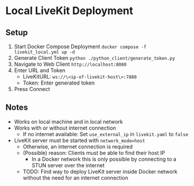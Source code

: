 # Local LiveKit Deployment

## Setup
1. Start Docker Compose Deployment
    `docker compose -f livekit_local.yml up -d`
2. Generate Client Token
    `python ./python_client/generate_token.py`
3. Navigate to Web Client
    `http://localhost:8080`
4. Enter URL and Token
    - LiveKitURL: `ws://\<ip-of-livekit-host\>:7880`
    - Token: Enter generated token
5. Press Connect

## Notes
- Works on local machine and in local network
- Works with or without internet connection
    - If no internet available: Set `use_external_ip` in `livekit.yaml` to `false`
- LiveKit server must be started with `network_mode=host`
    - Otherwise, an internet connection is required
    - (Possible) reason: Clients must be able to find their host IP
        - In a Docker network this is only possible by connecting to a STUN server over the internet
    - TODO: Find way to deploy LiveKit server inside Docker network without the need for an internet connection